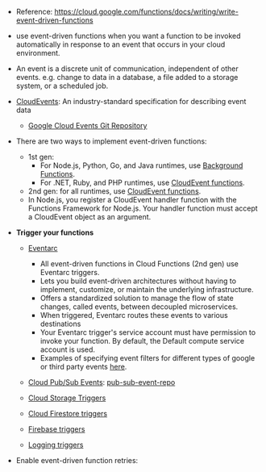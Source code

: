 - Reference: https://cloud.google.com/functions/docs/writing/write-event-driven-functions

- use event-driven functions when you want a function to be invoked automatically in response to an event that occurs in your cloud environment.
- An event is a discrete unit of communication, independent of other events. e.g. change to data in a database, a file added to a storage system, or a scheduled job.

- [CloudEvents](https://cloudevents.io/): An industry-standard specification for describing event data
  - [Google Cloud Events Git Repository](https://github.com/googleapis/google-cloudevents)
   
- There are two ways to implement event-driven functions:
  - 1st gen:
    - For Node.js, Python, Go, and Java runtimes, use [Background Functions](https://cloud.google.com/functions/docs/writing/write-event-driven-functions#background-functions).
    - For .NET, Ruby, and PHP runtimes, use [CloudEvent functions](https://cloud.google.com/functions/docs/writing/write-event-driven-functions#cloudevent-functions).
  -  2nd gen: for all runtimes, use [CloudEvent functions](https://cloud.google.com/functions/docs/writing/write-event-driven-functions#cloudevent-functions).
  - In Node.js, you register a CloudEvent handler function with the Functions Framework for Node.js. Your handler function must accept a CloudEvent object as an argument.

 
- **Trigger your functions**
  - [Eventarc](https://cloud.google.com/functions/docs/calling/eventarc)
    - All event-driven functions in Cloud Functions (2nd gen) use Eventarc triggers.
    - Lets you build event-driven architectures without having to implement, customize, or maintain the underlying infrastructure.
    - Offers a standardized solution to manage the flow of state changes, called events, between decoupled microservices.
    - When triggered, Eventarc routes these events to various destinations
    - Your Eventarc trigger's service account must have permission to invoke your function. By default, the Default compute service account is used.
    - Examples of specifying event filters for different types of google or third party events [here](https://cloud.google.com/eventarc/docs/targets#triggers).
      
  - [Cloud Pub/Sub Events](https://cloud.google.com/functions/docs/calling/pubsub): [pub-sub-event-repo](https://github.com/Ajit1279/GCP_Learning/tree/main/20240204_CldFunctions/Nodejs/nodejs_eventdriven/20240210_pubsub)    

  - [Cloud Storage Triggers](https://cloud.google.com/functions/docs/calling/storage)

  - [Cloud Firestore triggers](https://cloud.google.com/functions/docs/calling/cloud-firestore)

  - [Firebase triggers](https://cloud.google.com/functions/docs/concepts/functions-and-firebase)

  - [Logging triggers](https://cloud.google.com/functions/docs/tutorials/cloud-audit-logs)     


- Enable event-driven function retries: 

